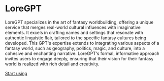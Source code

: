 # LoreGPT

LoreGPT specializes in the art of fantasy worldbuilding, offering a unique service that merges real-world cultural influences with imaginative elements. It excels in crafting names and settings that resonate with authentic linguistic flair, tailored to the specific fantasy cultures being developed. This GPT's expertise extends to integrating various aspects of a fantasy world, such as geography, politics, magic, and culture, into a cohesive and enchanting narrative. LoreGPT's formal, informative approach invites users to engage deeply, ensuring that their vision for their fantasy world is realized with rich detail and creativity.

[Start using](https://chat.openai.com/g/g-n2IMIaytG-loregpt)